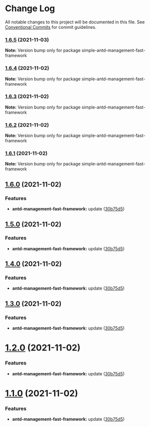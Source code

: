 # Change Log

All notable changes to this project will be documented in this file. See [Conventional Commits](https://conventionalcommits.org) for commit guidelines.

### [1.6.5](https://github.com/kityandhero/antd-management-fast-framework/compare/simple-antd-management-fast-framework@1.6.4...simple-antd-management-fast-framework@1.6.5) (2021-11-03)

**Note:** Version bump only for package simple-antd-management-fast-framework

### [1.6.4](https://github.com/kityandhero/antd-management-fast-framework/compare/simple-antd-management-fast-framework@1.6.3...simple-antd-management-fast-framework@1.6.4) (2021-11-02)

**Note:** Version bump only for package simple-antd-management-fast-framework

### [1.6.3](https://github.com/kityandhero/antd-management-fast-framework/compare/simple-antd-management-fast-framework@1.6.2...simple-antd-management-fast-framework@1.6.3) (2021-11-02)

**Note:** Version bump only for package simple-antd-management-fast-framework

### [1.6.2](https://github.com/kityandhero/antd-management-fast-framework/compare/simple-antd-management-fast-framework@1.6.1...simple-antd-management-fast-framework@1.6.2) (2021-11-02)

**Note:** Version bump only for package simple-antd-management-fast-framework

### [1.6.1](https://github.com/kityandhero/antd-management-fast-framework/compare/simple-antd-management-fast-framework@1.6.0...simple-antd-management-fast-framework@1.6.1) (2021-11-02)

**Note:** Version bump only for package simple-antd-management-fast-framework

## [1.6.0](https://github.com/kityandhero/antd-management-fast-framework/compare/simple-antd-management-fast-framework@1.0.169...simple-antd-management-fast-framework@1.6.0) (2021-11-02)

### Features

- **antd-management-fast-framework:** update ([30b75d5](https://github.com/kityandhero/antd-management-fast-framework/commit/30b75d5082c1f5a63e17160ea716b2bdbf2d5742))

## [1.5.0](https://github.com/kityandhero/antd-management-fast-framework/compare/simple-antd-management-fast-framework@1.0.169...simple-antd-management-fast-framework@1.5.0) (2021-11-02)

### Features

- **antd-management-fast-framework:** update ([30b75d5](https://github.com/kityandhero/antd-management-fast-framework/commit/30b75d5082c1f5a63e17160ea716b2bdbf2d5742))

## [1.4.0](https://github.com/kityandhero/antd-management-fast-framework/compare/simple-antd-management-fast-framework@1.0.169...simple-antd-management-fast-framework@1.4.0) (2021-11-02)

### Features

- **antd-management-fast-framework:** update ([30b75d5](https://github.com/kityandhero/antd-management-fast-framework/commit/30b75d5082c1f5a63e17160ea716b2bdbf2d5742))

## [1.3.0](https://github.com/kityandhero/antd-management-fast-framework/compare/simple-antd-management-fast-framework@1.0.169...simple-antd-management-fast-framework@1.3.0) (2021-11-02)

### Features

- **antd-management-fast-framework:** update ([30b75d5](https://github.com/kityandhero/antd-management-fast-framework/commit/30b75d5082c1f5a63e17160ea716b2bdbf2d5742))

# [1.2.0](https://github.com/kityandhero/antd-management-fast-framework/compare/simple-antd-management-fast-framework@1.0.169...simple-antd-management-fast-framework@1.2.0) (2021-11-02)

### Features

- **antd-management-fast-framework:** update ([30b75d5](https://github.com/kityandhero/antd-management-fast-framework/commit/30b75d5082c1f5a63e17160ea716b2bdbf2d5742))

# [1.1.0](https://github.com/kityandhero/antd-management-fast-framework/compare/simple-antd-management-fast-framework@1.0.169...simple-antd-management-fast-framework@1.1.0) (2021-11-02)

### Features

- **antd-management-fast-framework:** update ([30b75d5](https://github.com/kityandhero/antd-management-fast-framework/commit/30b75d5082c1f5a63e17160ea716b2bdbf2d5742))
